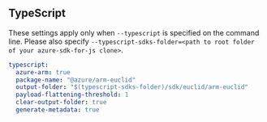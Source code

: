 ## TypeScript

These settings apply only when `--typescript` is specified on the command line.
Please also specify `--typescript-sdks-folder=<path to root folder of your azure-sdk-for-js clone>`.

``` yaml $(typescript)
typescript:
  azure-arm: true
  package-name: "@azure/arm-euclid"
  output-folder: "$(typescript-sdks-folder)/sdk/euclid/arm-euclid"
  payload-flattening-threshold: 1
  clear-output-folder: true
  generate-metadata: true
```
